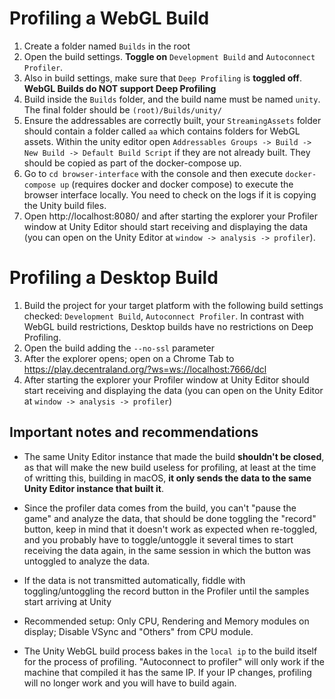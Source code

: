 # Profiling a WebGL Build

1. Create a folder named `Builds` in the root
1. Open the build settings. **Toggle on** `Development Build` and `Autoconnect Profiler`.
2. Also in build settings, make sure that `Deep Profiling` is **toggled off**. **WebGL Builds do NOT support Deep Profiling**
3. Build inside the `Builds` folder, and the build name must be named `unity`. The final folder should be `(root)/Builds/unity/`
4. Ensure the addressables are correctly built, your `StreamingAssets` folder should contain a folder called `aa` which contains folders for WebGL assets. Within the unity editor open `Addressables Groups -> Build -> New Build -> Default Build Script` if they are not already built. They should be copied as part of the docker-compose up. 
5. Go to `cd browser-interface` with the console and then execute `docker-compose up` (requires docker and docker compose) to execute the browser interface locally. You need to check on the logs if it is copying the Unity build files.
6. Open http://localhost:8080/ and after starting the explorer your Profiler window at Unity Editor should start receiving and displaying the data (you can open on the Unity Editor at `window -> analysis -> profiler`).

# Profiling a Desktop Build

1. Build the project for your target platform with the following build settings checked: `Development Build`, `Autoconnect Profiler`. In contrast with WebGL build restrictions, Desktop builds have no restrictions on Deep Profiling.
2. Open the build adding the `--no-ssl` parameter
3. After the explorer opens; open on a Chrome Tab to https://play.decentraland.org/?ws=ws://localhost:7666/dcl
4. After starting the explorer your Profiler window at Unity Editor should start receiving and displaying the data (you can open on the Unity Editor at `window -> analysis -> profiler`)

## Important notes and recommendations

- The same Unity Editor instance that made the build **shouldn't be closed**, as that will make the new build useless for profiling, at least at the time of writting this, building in macOS, **it only sends the data to the same Unity Editor instance that built it**.

- Since the profiler data comes from the build, you can't "pause the game" and analyze the data, that should be done toggling the "record" button, keep in mind that it doesn't work as expected when re-toggled, and you probably have to toggle/untoggle it several times to start receiving the data again, in the same session in which the button was untoggled to analyze the data.

- If the data is not transmitted automatically, fiddle with toggling/untoggling the record button in the Profiler until the samples start arriving at Unity

- Recommended setup: Only CPU, Rendering and Memory modules on display; Disable VSync and "Others" from CPU module.

- The Unity WebGL build process bakes in the `local ip` to the build itself for the process of profiling. "Autoconnect to profiler" will only work if the machine that compiled it has the same IP. If your IP changes, profiling will no longer work and you will have to build again.
